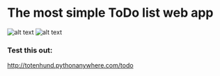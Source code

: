 # The most simple ToDo list web app


![alt text]()
![alt text]()

### Test this out:
http://totenhund.pythonanywhere.com/todo

